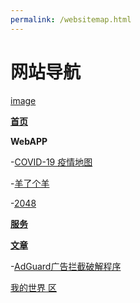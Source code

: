 ```yaml
---
permalink: /websitemap.html
---
```


# 网站导航

[image](https://gitee.com/song_hx/SongHeX.github.io/raw/main/newyear/files/boom.png)

**[首页](https://SongHeX.github.io/chs)**



**WebAPP**

-[COVID-19 疫情地图](/covid19map.html)

-[羊了个羊](/webapp/yang/)

-[2048](/webapp/2048/)

**[服务](/service)**

**[文章](/article)**

-[AdGuard广告拦截破解程序](/article/adguardhack)

[我的世界 区](/mc)
